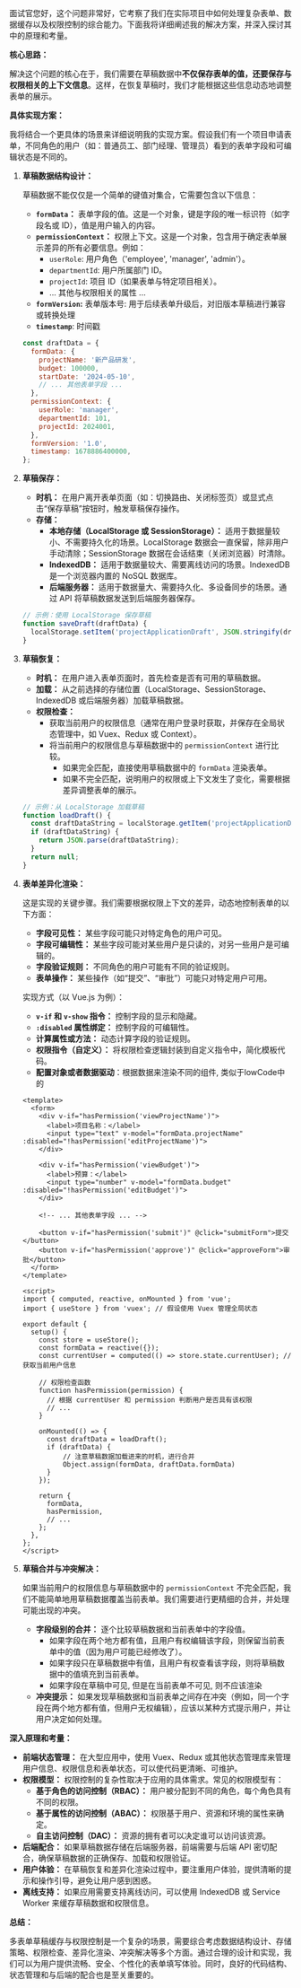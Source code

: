 面试官您好，这个问题非常好，它考察了我们在实际项目中如何处理复杂表单、数据缓存以及权限控制的综合能力。下面我将详细阐述我的解决方案，并深入探讨其中的原理和考量。

**核心思路：**

解决这个问题的核心在于，我们需要在草稿数据中**不仅保存表单的值，还要保存与权限相关的上下文信息**。这样，在恢复草稿时，我们才能根据这些信息动态地调整表单的展示。

**具体实现方案：**

我将结合一个更具体的场景来详细说明我的实现方案。假设我们有一个项目申请表单，不同角色的用户（如：普通员工、部门经理、管理员）看到的表单字段和可编辑状态是不同的。

1.  **草稿数据结构设计：**

    草稿数据不能仅仅是一个简单的键值对集合，它需要包含以下信息：

    *   **`formData`：** 表单字段的值。这是一个对象，键是字段的唯一标识符（如字段名或 ID），值是用户输入的内容。
    *   **`permissionContext`：** 权限上下文。这是一个对象，包含用于确定表单展示差异的所有必要信息。例如：
        *   `userRole`: 用户角色（'employee', 'manager', 'admin'）。
        *   `departmentId`: 用户所属部门 ID。
        *   `projectId`: 项目 ID（如果表单与特定项目相关）。
        *   ... 其他与权限相关的属性 ...
    *   **`formVersion`:** 表单版本号: 用于后续表单升级后，对旧版本草稿进行兼容或转换处理
    *    **`timestamp`**: 时间戳

    ```javascript
    const draftData = {
      formData: {
        projectName: '新产品研发',
        budget: 100000,
        startDate: '2024-05-10',
        // ... 其他表单字段 ...
      },
      permissionContext: {
        userRole: 'manager',
        departmentId: 101,
        projectId: 2024001,
      },
      formVersion: '1.0',
      timestamp: 1678886400000,
    };
    ```

2.  **草稿保存：**

    *   **时机：** 在用户离开表单页面（如：切换路由、关闭标签页）或显式点击“保存草稿”按钮时，触发草稿保存操作。
    *   **存储：**
        *   **本地存储（LocalStorage 或 SessionStorage）：** 适用于数据量较小、不需要持久化的场景。LocalStorage 数据会一直保留，除非用户手动清除；SessionStorage 数据在会话结束（关闭浏览器）时清除。
        *   **IndexedDB：** 适用于数据量较大、需要离线访问的场景。IndexedDB 是一个浏览器内置的 NoSQL 数据库。
        *   **后端服务器：** 适用于数据量大、需要持久化、多设备同步的场景。通过 API 将草稿数据发送到后端服务器保存。

    ```javascript
    // 示例：使用 LocalStorage 保存草稿
    function saveDraft(draftData) {
      localStorage.setItem('projectApplicationDraft', JSON.stringify(draftData));
    }
    ```

3.  **草稿恢复：**

    *   **时机：** 在用户进入表单页面时，首先检查是否有可用的草稿数据。
    *   **加载：** 从之前选择的存储位置（LocalStorage、SessionStorage、IndexedDB 或后端服务器）加载草稿数据。
    *   **权限检查：**
        *   获取当前用户的权限信息（通常在用户登录时获取，并保存在全局状态管理中，如 Vuex、Redux 或 Context）。
        *   将当前用户的权限信息与草稿数据中的 `permissionContext` 进行比较。
            *   如果完全匹配，直接使用草稿数据中的 `formData` 渲染表单。
            *   如果不完全匹配，说明用户的权限或上下文发生了变化，需要根据差异调整表单的展示。

    ```javascript
    // 示例：从 LocalStorage 加载草稿
    function loadDraft() {
      const draftDataString = localStorage.getItem('projectApplicationDraft');
      if (draftDataString) {
        return JSON.parse(draftDataString);
      }
      return null;
    }
    ```

4.  **表单差异化渲染：**

    这是实现的关键步骤。我们需要根据权限上下文的差异，动态地控制表单的以下方面：

    *   **字段可见性：** 某些字段可能只对特定角色的用户可见。
    *   **字段可编辑性：** 某些字段可能对某些用户是只读的，对另一些用户是可编辑的。
    *   **字段验证规则：** 不同角色的用户可能有不同的验证规则。
    *   **表单操作：** 某些操作（如“提交”、“审批”）可能只对特定用户可用。

    实现方式（以 Vue.js 为例）：

    *   **`v-if` 和 `v-show` 指令：** 控制字段的显示和隐藏。
    *   **`:disabled` 属性绑定：** 控制字段的可编辑性。
    *   **计算属性或方法：** 动态计算字段的验证规则。
    *   **权限指令（自定义）：** 将权限检查逻辑封装到自定义指令中，简化模板代码。
    *   **配置对象或者数据驱动**：根据数据来渲染不同的组件, 类似于lowCode中的

    ```vue
    <template>
      <form>
        <div v-if="hasPermission('viewProjectName')">
          <label>项目名称：</label>
          <input type="text" v-model="formData.projectName" :disabled="!hasPermission('editProjectName')">
        </div>

        <div v-if="hasPermission('viewBudget')">
          <label>预算：</label>
          <input type="number" v-model="formData.budget" :disabled="!hasPermission('editBudget')">
        </div>

        <!-- ... 其他表单字段 ... -->

        <button v-if="hasPermission('submit')" @click="submitForm">提交</button>
        <button v-if="hasPermission('approve')" @click="approveForm">审批</button>
      </form>
    </template>

    <script>
    import { computed, reactive, onMounted } from 'vue';
    import { useStore } from 'vuex'; // 假设使用 Vuex 管理全局状态

    export default {
      setup() {
        const store = useStore();
        const formData = reactive({});
        const currentUser = computed(() => store.state.currentUser); // 获取当前用户信息

        // 权限检查函数
        function hasPermission(permission) {
          // 根据 currentUser 和 permission 判断用户是否具有该权限
          // ...
        }

        onMounted(() => {
          const draftData = loadDraft();
          if (draftData) {
              // 注意草稿数据加载进来的时机，进行合并
              Object.assign(formData, draftData.formData)
          }
        });

        return {
          formData,
          hasPermission,
          // ...
        };
      },
    };
    </script>
    ```

5.  **草稿合并与冲突解决：**

    如果当前用户的权限信息与草稿数据中的 `permissionContext` 不完全匹配，我们不能简单地用草稿数据覆盖当前表单。我们需要进行更精细的合并，并处理可能出现的冲突。

    *   **字段级别的合并：** 逐个比较草稿数据和当前表单中的字段值。
        *   如果字段在两个地方都有值，且用户有权编辑该字段，则保留当前表单中的值（因为用户可能已经修改了）。
        *   如果字段只在草稿数据中有值，且用户有权查看该字段，则将草稿数据中的值填充到当前表单。
        *   如果字段在草稿中可见, 但是在当前表单不可见, 则不应该渲染
    *   **冲突提示：** 如果发现草稿数据和当前表单之间存在冲突（例如，同一个字段在两个地方都有值，但用户无权编辑），应该以某种方式提示用户，并让用户决定如何处理。

**深入原理和考量：**

*   **前端状态管理：** 在大型应用中，使用 Vuex、Redux 或其他状态管理库来管理用户信息、权限信息和表单状态，可以使代码更清晰、可维护。
*   **权限模型：** 权限控制的复杂性取决于应用的具体需求。常见的权限模型有：
    *   **基于角色的访问控制（RBAC）：** 用户被分配到不同的角色，每个角色具有不同的权限。
    *   **基于属性的访问控制（ABAC）：** 权限基于用户、资源和环境的属性来确定。
    *   **自主访问控制（DAC）：** 资源的拥有者可以决定谁可以访问该资源。
*   **后端配合：** 如果草稿数据存储在后端服务器，前端需要与后端 API 密切配合，确保草稿数据的正确保存、加载和权限验证。
*   **用户体验：** 在草稿恢复和差异化渲染过程中，要注重用户体验，提供清晰的提示和操作引导，避免让用户感到困惑。
*   **离线支持：** 如果应用需要支持离线访问，可以使用 IndexedDB 或 Service Worker 来缓存草稿数据和权限信息。

**总结：**

多表单草稿缓存与权限控制是一个复杂的场景，需要综合考虑数据结构设计、存储策略、权限检查、差异化渲染、冲突解决等多个方面。通过合理的设计和实现，我们可以为用户提供流畅、安全、个性化的表单填写体验。同时，良好的代码结构、状态管理和与后端的配合也是至关重要的。
